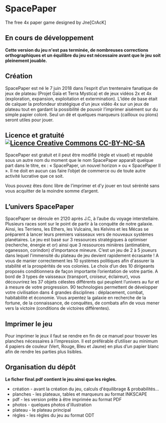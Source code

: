 # SpacePaper 
The free 4x paper game designed by Jne[CrAcK] 

## En cours de développement

**Cette version du jeu n'est pas terminée, de nombreuses corrections orthographiques et un équilibre du jeu est nécessaire avant que le jeu soit pleinement jouable.**

## Création

SpacePaper est né le 7 juin 2018 dans l’esprit d’un trentenaire fanatique de jeux de plateau (Projet Gaïa et Terra Mystica) et de jeux vidéos 2x et 4x (exploration, expansion, exploitation et extermination). L’idée de base était de calquer la profondeur stratégique d’un jeux vidéo 4x sur un jeux de plateau tout en gardant la possibilité de pouvoir l’imprimer aisément sur du simple papier coloré. Seul un dé et quelques marqueurs (cailloux ou pions) seront utiles pour jouer.

## Licence et gratuité [![Licence Creative Commons CC-BY-NC-SA](https://i.creativecommons.org/l/by-nc-sa/4.0/80x15.png)](https://creativecommons.org/licenses/by-nc-sa/4.0/deed.fr)

SpacePaper est gratuit et il peut être modifié (règle et visuel) et republié sous un autre nom du moment que le nom SpacePaper apparaît quelque part dans le titre, ex : « SpacePaper, un nouvel horizon » ou « SpacePaper II ». Il ne doit en aucun cas faire l’objet de commerce ou de toute autre activité lucrative que ce soit.

Vous pouvez êtes donc libre de l’imprimer et d’y jouer en tout sérénité sans vous acquitter de la moindre somme d’argent.

## L’univers SpacePaper

SpacePaper se déroule en 2120 après J.C, à l’aube du voyage interstellaire. Plusieurs races sont sur le point de partir à la conquête de notre galaxie. Ainsi, les Terriens, les Ethers, les Vulcains, les Kelvins et les Mécas se préparent à lancer leurs premiers vaisseaux vers de nouveaux systèmes planétaires. Le jeu est basé sur 3 ressources stratégiques à optimiser (recherche, énergie et or) ainsi que 3 ressources minières (antimatière, oganesson, corindon) d’importance mineure. C’est un jeu de 2 à 5 joueurs dans lequel l'immensité du plateau de jeu devient rapidement écrasante ! A vous de manier correctement les 10 systèmes politiques afin d'assurer la stabilité et la prospérités de vos colonies. Le choix d’un des 10 dirigeants proposés conditionnera de façon importante l’orientation de votre partie. A bord de 3 types de
vaisseaux (transport, croiseur, éclaireur), vous découvrirez les 37 objets célestes différents qui peuplent l’univers au fur et à mesure de votre progression. 90 technologies permettent de développer votre civilisation dans 4 grandes disciplines : déplacement, combat, habitabilité et économie. Vous arpentez la galaxie en recherche de la fortune, de la connaissance, de conquêtes, de combats afin de vous mener vers la victoire (conditions de victoires différentes).

## Imprimer le jeu

Pour imprimer le jeux il faut se rendre en fin de ce manuel pour trouver les planches nécessaires à l’impression. Il est préférable d’utiliser au minimum 4 papiers de couleur (Vert, Rouge, Bleu et Jaune) en plus d’un papier blanc afin de rendre les parties plus lisibles.

## Organisation du dépôt

**Le ficher final.pdf contient le jeu ainsi que les règles.**

* création - avant la création du jeu, calculs d'équilibrage & probabilités...
* planches - les plateaux, tables et marqueurs au format INKSCAPE
* pdf - les version prête à être imprimée au format PDF
* photos - quelques photos d'illustration
* plateau - le plateau principal
* règles - les règles du jeu au format ODT

